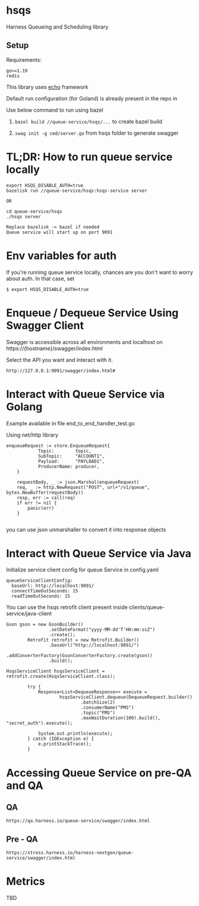# hsqs
Harness Queueing and Scheduling library

## Setup

Requirements:

`go>=1.19`\
`redis`

This library uses [echo](https://echo.labstack.com/]echo) framework

Default run configuration (for Goland) is already present in the repo in  

Use below command to run using bazel

1. `bazel build //queue-service/hsqs/...` to create bazel build

2. `swag init -g cmd/server.go` from hsqs folder to generate swagger               


# TL;DR: How to run queue service locally
```
export HSQS_DISABLE_AUTH=true
bazelisk run //queue-service/hsqs:hsqs-service server

OR

cd queue-service/hsqs
./hsqs server

Replace bazelisk -> bazel if needed
Queue service will start up on port 9091
```


# Env variables for auth

If you're running queue service locally, chances are you don't want to worry about auth. In that case, set
```
$ export HSQS_DISABLE_AUTH=true
```

# Enqueue / Dequeue Service Using Swagger Client

Swagger is accessible across all environments and localhost on https://{hostname}/swagger/index.html

Select the API you want and interact with it.

`http://127.0.0.1:9091/swagger/index.html#`


# Interact with Queue Service via Golang

Example available in file end_to_end_handler_test.go

Using net/http library

```
enqueueRequest := store.EnqueueRequest{
			Topic:        topic,
			SubTopic:     "ACCOUNT1",
			Payload:      "PAYLOAD1",
			ProducerName: producer,
	}

	requestBody, _ := json.Marshal(enqueueRequest)
	req, _ := http.NewRequest("POST", url+"/v1/queue", bytes.NewBuffer(requestBody))
	resp, err := call(req)
	if err != nil {
		panic(err)
	}
		
```

you can use json unmarshaller to convert it into response objects


# Interact with Queue Service via Java

Initialize service client config for queue Service in config.yaml

```
queueServiceClientConfig:
  baseUrl: http://localhost:9091/
  connectTimeOutSeconds: 15
  readTimeOutSeconds: 15
```

You can use the hsqs retrofit client present inside clients/queue-service/java-client

```
Gson gson = new GsonBuilder()
                .setDateFormat("yyyy-MM-dd'T'HH:mm:ssZ")
                .create();
        Retrofit retrofit = new Retrofit.Builder()
                .baseUrl("http://localhost:9091/")
                .addConverterFactory(GsonConverterFactory.create(gson))
                .build();

HsqsServiceClient hsqsServiceClient = retrofit.create(HsqsServiceClient.class);

        try {
            Response<List<DequeueResponse>> execute =
					hsqsServiceClient.dequeue(DequeueRequest.builder()
							.batchSize(2)
							.consumerName("PMS")
							.topic("PMS")
							.maxWaitDuration(100).build(), "secret_auth").execute();

            System.out.println(execute);
        } catch (IOException e) {
            e.printStackTrace();
        }
```

# Accessing Queue Service on pre-QA and QA

## QA
```
https://qa.harness.io/queue-service/swagger/index.html
```

## Pre - QA
```
https://stress.harness.io/harness-nextgen/queue-service/swagger/index.html
```

# Metrics 

TBD
